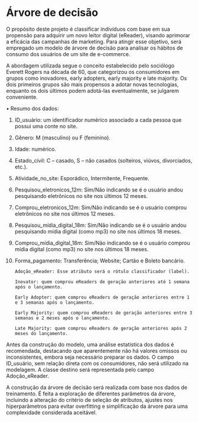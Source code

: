# Árvore de decisão

O propósito deste projeto é classificar indivíduos com base em sua propensão para adquirir um novo leitor digital (eReader), visando aprimorar a eficácia das campanhas de marketing. Para atingir esse objetivo, será empregado um modelo de árvore de decisão para analisar os hábitos de consumo dos usuários de um site de e-commerce. 

A abordagem utilizada segue o conceito estabelecido pelo sociólogo Everett Rogers na década de 60, que categorizou os consumidores em grupos como inovadores, early adopters, early majority e late majority. Os dois primeiros grupos são mais propensos a adotar novas tecnologias, enquanto os dois últimos podem adotá-las eventualmente, se julgarem conveniente. 

• Resumo dos dados: 

1. ID_usuário: um identificador numérico associado a cada pessoa que possui uma conte no site. 

2. Gênero: M (masculino) ou F (feminino). 

3. Idade: numérico. 

4. Estado_civil: C – casado, S – não casados (solteiros, viúvos, divorciados, etc.). 

5. Atividade_no_site: Esporádico, Intermitente, Frequente. 

6. Pesquisou_eletronicos_12m: Sim/Não indicando se é o usuário andou pesquisando eletrônicos no site nos últimos 12 meses. 

7. Comprou_eletronicos_12m: Sim/Não indicando se é o usuário comprou eletrônicos no site nos últimos 12 meses. 

8. Pesquisou_mídia_digital_18m: Sim/Não indicando se é o usuário andou pesquisando mídia digital (como mp3) no site nos últimos 18 meses. 

9. Comprou_mídia_digital_18m: Sim/Não indicando se é o usuário comprou mídia digital (como mp3) no site nos últimos 18 meses. 

10. Forma_pagamento: Transferência; Website; Cartão e Boleto bancário. 

        Adoção_eReader: Esse atributo será o rótulo classificador (label). 

        Inovator: quem comprou eReaders de geração anteriores até 1 semana após o lançamento. 

        Early Adopter: quem comprou eReaders de geração anteriores entre 1 e 3 semanas após o lançamento. 

        Early Majority: quem comprou eReaders de geração anteriores entre 3 semanas e 2 meses após o lançamento. 

        Late Majority: quem comprou eReaders de geração anteriores após 2 meses do lançamento. 

Antes da construção do modelo, uma análise estatística dos dados é recomendada, destacando que aparentemente não há valores omissos ou inconsistentes, embora seja necessário preparar os dados. O campo ID_usuário, sem relação direta com os consumidores, não será utilizado na modelagem. A classe destino será representada pelo campo Adoção_eReader. 

A construção da árvore de decisão será realizada com base nos dados de treinamento. É feita a exploração de diferentes parâmetros da árvore, incluindo a alteração do critério de seleção de atributos, ajustes nos hiperparâmetros para evitar overfitting e simplificação da árvore para uma complexidade considerada aceitável.

 